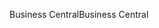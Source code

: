 <span data-ttu-id="a299e-101">Business Central</span><span class="sxs-lookup"><span data-stu-id="a299e-101">Business Central</span></span>
